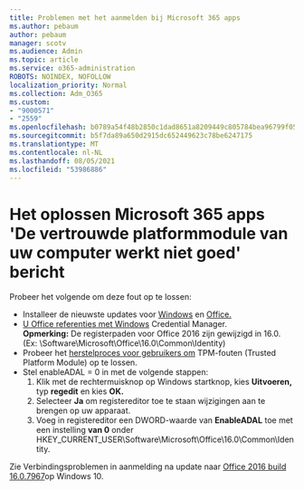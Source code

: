 ```yaml
---
title: Problemen met het aanmelden bij Microsoft 365 apps
ms.author: pebaum
author: pebaum
manager: scotv
ms.audience: Admin
ms.topic: article
ms.service: o365-administration
ROBOTS: NOINDEX, NOFOLLOW
localization_priority: Normal
ms.collection: Adm_O365
ms.custom:
- "9000571"
- "2559"
ms.openlocfilehash: b0789a54f48b2850c1dad8651a8209449c805784bea96799f05e67c4bc43fdb0
ms.sourcegitcommit: b5f7da89a650d2915dc652449623c78be6247175
ms.translationtype: MT
ms.contentlocale: nl-NL
ms.lasthandoff: 08/05/2021
ms.locfileid: "53986886"
---
```

# <a name="fixing-the-microsoft-365-apps-your-computers-trusted-platform-module-is-not-functioning-properly-message"></a>Het oplossen Microsoft 365 apps 'De vertrouwde platformmodule van uw computer werkt niet goed' bericht

Probeer het volgende om deze fout op te lossen:

- Installeer de nieuwste updates voor [Windows](https://support.microsoft.com/help/4027667/windows-10-update) en [Office.](https://support.office.com/article/update-office-and-your-computer-with-microsoft-update-2ab296f3-7f03-43a2-8e50-46de917611c5)
- [U Office referenties met Windows](https://docs.microsoft.com/office/troubleshoot/office-suite-issues/another-account-already-signed-in#step-4-clear-cached-credentials-on-the-computer) Credential Manager.<br/>
    **Opmerking:** De registerpaden voor Office 2016 zijn gewijzigd in 16.0. (Ex: \Software\Microsoft\Office\16.0\Common\Identity\)
- Probeer het [herstelproces voor gebruikers om](https://docs.microsoft.com/office365/troubleshoot/administration/connection-issue-when-sign-in-office-2016#symptom-2) TPM-fouten (Trusted Platform Module) op te lossen.
- Stel enableADAL = 0 in met de volgende stappen:  
    1. Klik met de rechtermuisknop op Windows startknop, kies **Uitvoeren,** typ **regedit** en kies **OK.**
    2. Selecteer **Ja** om registereditor toe te staan wijzigingen aan te brengen op uw apparaat.
    3. Voeg in registereditor een DWORD-waarde van **EnableADAL** toe met een instelling **van 0** onder HKEY_CURRENT_USER\Software\Microsoft\Office\16.0\Common\Identity.

Zie Verbindingsproblemen in aanmelding na update naar [Office 2016 build 16.0.7967](https://docs.microsoft.com/office365/troubleshoot/administration/connection-issue-when-sign-in-office-2016)op Windows 10.